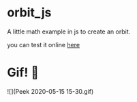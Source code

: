 # orbit_js
A little math example in js to create an orbit.

you can test it online [here](https://js.do/code/439943)

# Gif! 👀
![](Peek 2020-05-15 15-30.gif)
